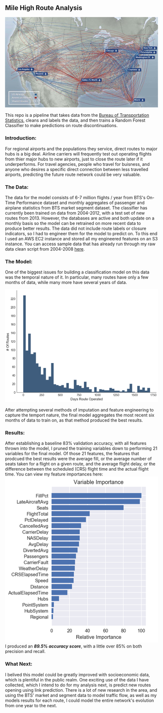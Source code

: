 ## Mile High Route Analysis
![Graph Map](https://github.com/ccvandusen/Flight-Route-Analysis/blob/master/images/airway.jpeg)

This repo is a pipeline that takes data from the [Bureau of Transportation Statistics](https://www.transtats.bts.gov/), cleans and labels the data, and then trains a Random Forest Classifier to make predictions on route discontinuations.

### Introduction:

For regional airports and the populations they service, direct routes to major hubs is a big deal. Airline carriers will frequently test out operating flights from thier major hubs to new airports, just to close the route later if it underperforms. For travel agencies, people who travel for buisness, and anyone who desires a specific direct connection between less travelled airports, predicting the future route network could be very valuable.

### The Data:

The data for the model consists of 6-7 million flights / year from BTS's On-Time Performance dataset and monthly aggregates of passenger and airplane statistics from BTS market segment dataset. The classifier has currently been trained on data from 2004-2012, with a test set of new routes from 2013. However, the databases are active and both update on a monthly basis so the model can be retrained on more recent data to produce better results. The data did not include route labels or closure indicators, so I had to engineer them for the model to predict on. To this end I used an AWS EC2 instance and stored all my engineered features on an S3 instance. You can access sample data that has already run through my raw data clean script from 2004-2008 [here](https://drive.google.com/drive/folders/0B-Is4Z7_0qg_X3NoeTdEX3dwZG8?usp=sharing).

### The Model:

One of the biggest issues for building a classification model on this data was the temporal nature of it. In particular, many routes have only a few months of data, while many more have several years of data. 

![Route Distributions](https://github.com/ccvandusen/Flight-Route-Analysis/blob/master/images/closed-route-length-distribution.png)

After attempting several methods of imputation and feature engineering to capture the temport nature, the final model aggregates the most recent six months of data to train on, as that method produced the best results.

### Results:

After establishing a baseline 83% validation accuracy, with all features thrown into the model, I pruned the training variables down to performing 21 variables for the final model. Of those 21 features, the features that prodcued the best results were the average fill, or the average number of seats taken for a flight on a given route, and the average flight delay, or the difference between the scheduled (CRS) flight time and the actual flight time. You can view my feature importances here: ![Graph Map](https://github.com/ccvandusen/Flight-Route-Analysis/blob/master/images/feature-importances.png) 
I produced an ***89.5% accuracy score***, with a little over 85% on both precision and recall.

### What Next:

I belived this model could be greatly improved with socioeconomic data, which is plentiful in the public realm. One exciting use of the data I have collected, which I intend to do for my analysis next, is predict new routes opening using link prediction. There is a lot of new research in the area, and using the BTS' market and segment data to model traffic flow, as well as my models results for each route, I could model the entire network's evolution from one year to the next.



